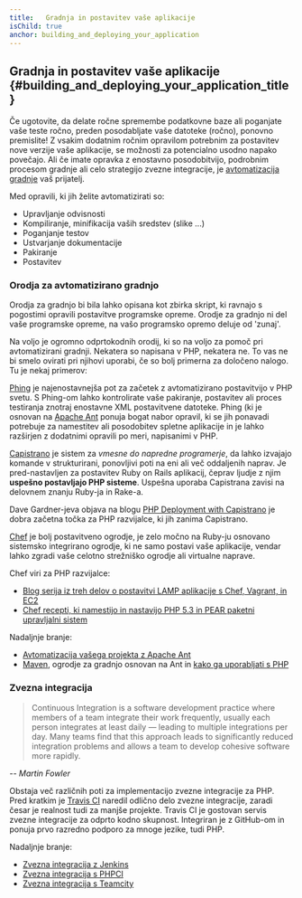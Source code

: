 ```yaml
---
title:   Gradnja in postavitev vaše aplikacije
isChild: true
anchor: building_and_deploying_your_application
---
```


## Gradnja in postavitev vaše aplikacije {#building_and_deploying_your_application_title}

Če ugotovite, da delate ročne spremembe podatkovne baze ali poganjate vaše teste ročno, preden posodabljate vaše datoteke
(ročno), ponovno premislite! Z vsakim dodatnim ročnim opravilom potrebnim za postavitev nove verzije vaše aplikacije,
se možnosti za potencialno usodno napako povečajo. Ali če imate opravka z enostavno posodobitvijo, podrobnim procesom gradnje
ali celo strategijo zvezne integracije, je [avtomatizacija gradnje](http://en.wikipedia.org/wiki/Build_automation) vaš
prijatelj.

Med opravili, ki jih želite avtomatizirati so:

* Upravljanje odvisnosti
* Kompiliranje, minifikacija vaših sredstev (slike ...)
* Poganjanje testov
* Ustvarjanje dokumentacije
* Pakiranje
* Postavitev


### Orodja za avtomatizirano gradnjo

Orodja za gradnjo bi bila lahko opisana kot zbirka skript, ki ravnajo s pogostimi opravili postavitve programske opreme.
Orodje za gradnjo ni del vaše programske opreme, na vašo programsko opremo deluje od 'zunaj'.

Na voljo je ogromno odprtokodnih orodij, ki so na voljo za pomoč pri avtomatizirani gradnji. Nekatera so napisana v PHP,
nekatera ne. To vas ne bi smelo ovirati pri njihovi uporabi, če so bolj primerna za določeno nalogo. Tu je nekaj primerov:

[Phing](http://www.phing.info/) je najenostavnejša pot za začetek z avtomatizirano postavitvijo v PHP svetu. S Phing-om
lahko kontrolirate vaše pakiranje, postavitev ali proces testiranja znotraj enostavne XML postavitvene datoteke. Phing
(ki je osnovan na [Apache Ant](http://ant.apache.org/) ponuja bogat nabor opravil, ki se jih ponavadi potrebuje za namestitev
ali posodobitev spletne aplikacije in je lahko razširjen z dodatnimi opravili po meri, napisanimi v PHP.

[Capistrano](https://github.com/capistrano/capistrano/wiki) je sistem za *vmesne do napredne programerje*, da lahko izvajajo
komande v strukturirani, ponovljivi poti na eni ali več oddaljenih naprav. Je pred-nastavljen za postavitev Ruby on Rails aplikacij,
čeprav ljudje z njim **uspešno postavljajo PHP sisteme**. Uspešna uporaba Capistrana zavisi na delovnem znanju Ruby-ja in Rake-a.

Dave Gardner-jeva objava na blogu [PHP Deployment with Capistrano](http://www.davegardner.me.uk/blog/2012/02/13/php-deployment-with-capistrano/)
je dobra začetna točka za PHP razvijalce, ki jih zanima Capistrano.

[Chef](http://www.opscode.com/chef/) je bolj postavitveno ogrodje, je zelo močno na Ruby-ju osnovano sistemsko integrirano ogrodje,
ki ne samo postavi vaše aplikacije, vendar lahko zgradi vaše celotno strežniško ogrodje ali virtualne naprave.

Chef viri za PHP razvijalce:

* [Blog serija iz treh delov o postavitvi LAMP aplikacije s Chef, Vagrant, in EC2](http://www.jasongrimes.org/2012/06/managing-lamp-environments-with-chef-vagrant-and-ec2-1-of-3/)
* [Chef recepti, ki namestijo in nastavijo PHP 5.3 in PEAR paketni upravljalni sistem](https://github.com/opscode-cookbooks/php)

Nadaljnje branje:

* [Avtomatizacija vašega projekta z Apache Ant](http://net.tutsplus.com/tutorials/other/automate-your-projects-with-apache-ant/)
* [Maven](http://maven.apache.org/), ogrodje za gradnjo osnovan na Ant in [kako ga uporabljati s PHP](http://www.php-maven.org/)

### Zvezna integracija

> Continuous Integration is a software development practice where members of a team integrate their work frequently, 
> usually each person integrates at least daily — leading to multiple integrations per day. Many teams find that this 
> approach leads to significantly reduced integration problems and allows a team to develop cohesive software more 
> rapidly.

*-- Martin Fowler*

Obstaja več različnih poti za implementacijo zvezne integracije za PHP. Pred kratkim je [Travis CI](https://travis-ci.org/)
naredil odlično delo zvezne integracije, zaradi česar je realnost tudi za manjše projekte. Travis CI je gostovan servis zvezne
integracije za odprto kodno skupnost. Integriran je z GitHub-om in ponuja prvo razredno podporo za mnoge jezike, tudi PHP.

Nadaljnje branje:

* [Zvezna integracija z Jenkins](http://jenkins-ci.org/)
* [Zvezna integracija s PHPCI](http://www.phptesting.org/)
* [Zvezna integracija s Teamcity](http://www.jetbrains.com/teamcity/)
